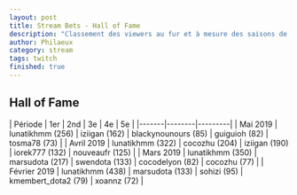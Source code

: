 ```yaml
---
layout: post
title: Stream Bets - Hall of Fame
description: "Classement des viewers au fur et à mesure des saisons de bets."
author: Philaeux
category: stream
tags: twitch
finished: true
---
```


## Hall of Fame

| Période | 1er | 2nd | 3e | 4e | 5e |
|-------|--------|---------|
| Mai 2019 | lunatikhmm (256) | iziigan  (162) | blackynounours  (85) | guiguioh  (82) | tosma78  (73) |
| Avril 2019 | lunatikhmm (322) | cocozhu  (204) | iziigan  (190) | iorek777  (132) | nouveaufr  (125) |
| Mars 2019 | lunatikhmm (350) | marsudota (217) | swendota (133) | cocodelyon (82) | cocozhu (77) |
| Février 2019 | lunatikhmm (438) | marsudota (133) | sohizi (95) | kmembert_dota2 (79) | xoannz (72) |

